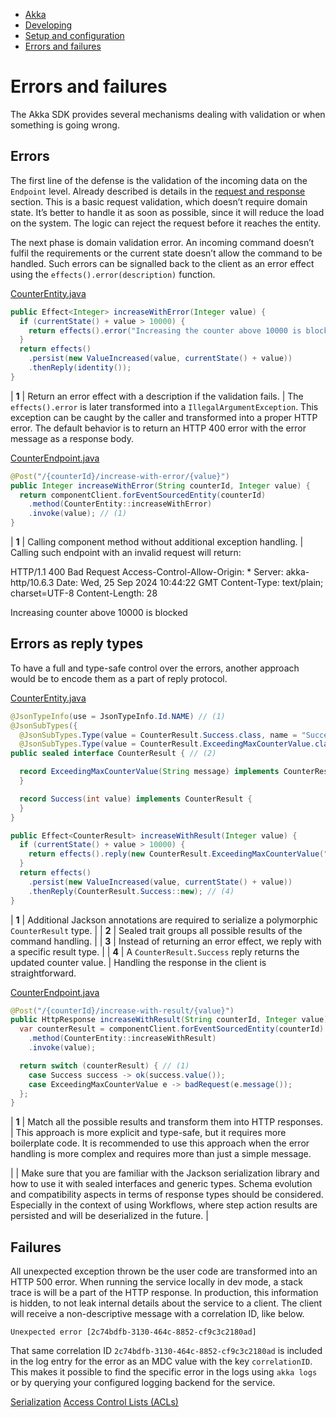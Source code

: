 <!-- <nav> -->
- [Akka](../index.html)
- [Developing](index.html)
- [Setup and configuration](setup-and-configuration/index.html)
- [Errors and failures](errors-and-failures.html)

<!-- </nav> -->

# Errors and failures

The Akka SDK provides several mechanisms dealing with validation or when something is going wrong.

## <a href="about:blank#_errors"></a> Errors

The first line of the defense is the validation of the incoming data on the `Endpoint` level. Already described is details in the [request and response](http-endpoints.html#_advanced_http_requests_and_responses) section. This is a basic request validation, which doesn’t require domain state. It’s better to handle it as soon as possible, since it will reduce the load on the system. The logic can reject the request before it reaches the entity.

The next phase is domain validation error. An incoming command doesn’t fulfil the requirements or the current state doesn’t allow the command to be handled. Such errors can be signalled back to the client as an error effect using the `effects().error(description)` function.

[CounterEntity.java](https://github.com/akka/akka-sdk/blob/main/samples/event-sourced-counter-brokers/src/main/java/counter/application/CounterEntity.java)
```java
public Effect<Integer> increaseWithError(Integer value) {
  if (currentState() + value > 10000) {
    return effects().error("Increasing the counter above 10000 is blocked"); // (1)
  }
  return effects()
    .persist(new ValueIncreased(value, currentState() + value))
    .thenReply(identity());
}
```

| **1** | Return an error effect with a description if the validation fails. |
The `effects().error` is later transformed into a `IllegalArgumentException`. This exception can be caught by the caller and transformed into a proper HTTP error. The default behavior is to return an HTTP 400 error with the error message as a response body.

[CounterEndpoint.java](https://github.com/akka/akka-sdk/blob/main/samples/event-sourced-counter-brokers/src/main/java/counter/api/CounterEndpoint.java)
```java
@Post("/{counterId}/increase-with-error/{value}")
public Integer increaseWithError(String counterId, Integer value) {
  return componentClient.forEventSourcedEntity(counterId)
    .method(CounterEntity::increaseWithError)
    .invoke(value); // (1)
}
```

| **1** | Calling component method without additional exception handling. |
Calling such endpoint with an invalid request will return:

HTTP/1.1 400 Bad Request
Access-Control-Allow-Origin: *
Server: akka-http/10.6.3
Date: Wed, 25 Sep 2024 10:44:22 GMT
Content-Type: text/plain; charset=UTF-8
Content-Length: 28

Increasing counter above 10000 is blocked
## <a href="about:blank#_errors_as_reply_types"></a> Errors as reply types

To have a full and type-safe control over the errors, another approach would be to encode them as a part of reply protocol.

[CounterEntity.java](https://github.com/akka/akka-sdk/blob/main/samples/event-sourced-counter-brokers/src/main/java/counter/application/CounterEntity.java)
```java
@JsonTypeInfo(use = JsonTypeInfo.Id.NAME) // (1)
@JsonSubTypes({
  @JsonSubTypes.Type(value = CounterResult.Success.class, name = "Success"),
  @JsonSubTypes.Type(value = CounterResult.ExceedingMaxCounterValue.class, name = "ExceedingMaxCounterValue")})
public sealed interface CounterResult { // (2)

  record ExceedingMaxCounterValue(String message) implements CounterResult {
  }

  record Success(int value) implements CounterResult {
  }
}

public Effect<CounterResult> increaseWithResult(Integer value) {
  if (currentState() + value > 10000) {
    return effects().reply(new CounterResult.ExceedingMaxCounterValue("Increasing the counter above 10000 is blocked")); // (3)
  }
  return effects()
    .persist(new ValueIncreased(value, currentState() + value))
    .thenReply(CounterResult.Success::new); // (4)
}
```

| **1** | Additional Jackson annotations are required to serialize a polymorphic `CounterResult` type. |
| **2** | Sealed trait groups all possible results of the command handling. |
| **3** | Instead of returning an error effect, we reply with a specific result type. |
| **4** | A `CounterResult.Success` reply returns the updated counter value. |
Handling the response in the client is straightforward.

[CounterEndpoint.java](https://github.com/akka/akka-sdk/blob/main/samples/event-sourced-counter-brokers/src/main/java/counter/api/CounterEndpoint.java)
```java
@Post("/{counterId}/increase-with-result/{value}")
public HttpResponse increaseWithResult(String counterId, Integer value) {
  var counterResult = componentClient.forEventSourcedEntity(counterId)
    .method(CounterEntity::increaseWithResult)
    .invoke(value);

  return switch (counterResult) { // (1)
    case Success success -> ok(success.value());
    case ExceedingMaxCounterValue e -> badRequest(e.message());
  };
}
```

| **1** | Match all the possible results and transform them into HTTP responses. |
This approach is more explicit and type-safe, but it requires more boilerplate code. It is recommended to use this approach when the error handling is more complex and requires more than just a simple message.

|  | Make sure that you are familiar with the Jackson serialization library and how to use it with sealed interfaces and generic types. Schema evolution and compatibility aspects in terms of response types should be considered. Especially in the context of using Workflows, where step action results are persisted and will be deserialized in the future. |

## <a href="about:blank#_failures"></a> Failures

All unexpected exception thrown be the user code are transformed into an HTTP 500 error. When running the service locally in dev mode, a stack trace is will be a part of the HTTP response. In production, this information is hidden, to not leak internal details about the service to a client. The client will receive a non-descriptive message with a correlation ID, like below.

```none
Unexpected error [2c74bdfb-3130-464c-8852-cf9c3c2180ad]
```
That same correlation ID `2c74bdfb-3130-464c-8852-cf9c3c2180ad` is included in the log entry for the error as an MDC value with the key `correlationID`. This makes it possible to find the specific error in the logs using `akka logs` or by querying your configured logging backend for the service.

<!-- <footer> -->
<!-- <nav> -->
[Serialization](serialization.html) [Access Control Lists (ACLs)](access-control.html)
<!-- </nav> -->

<!-- </footer> -->

<!-- <aside> -->

<!-- </aside> -->